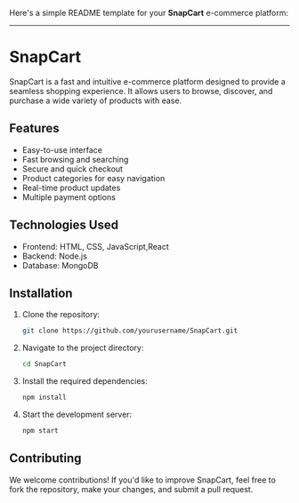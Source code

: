 Here's a simple README template for your **SnapCart** e-commerce platform:

---

# SnapCart

SnapCart is a fast and intuitive e-commerce platform designed to provide a seamless shopping experience. It allows users to browse, discover, and purchase a wide variety of products with ease.

## Features
- Easy-to-use interface
- Fast browsing and searching
- Secure and quick checkout
- Product categories for easy navigation
- Real-time product updates
- Multiple payment options

## Technologies Used
- Frontend: HTML, CSS, JavaScript,React
- Backend: Node.js
- Database: MongoDB 

## Installation

1. Clone the repository:
    ```bash
    git clone https://github.com/yourusername/SnapCart.git
    ```

2. Navigate to the project directory:
    ```bash
    cd SnapCart
    ```

3. Install the required dependencies:
    ```bash
    npm install
    ```

4. Start the development server:
    ```bash
    npm start
    ```

## Contributing
We welcome contributions! If you'd like to improve SnapCart, feel free to fork the repository, make your changes, and submit a pull request.

